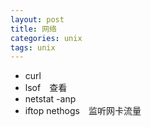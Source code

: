 ```yaml
---
layout: post
title: 网络
categories: unix
tags: unix
---
```

 

*   curl
*   lsof　查看
*   netstat -anp
*   iftop nethogs　监听网卡流量
